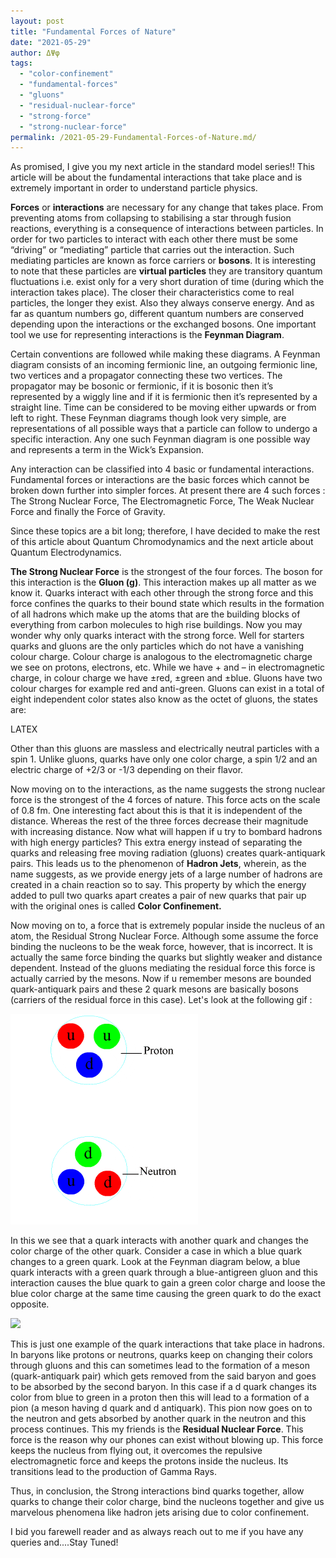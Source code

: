 ```yaml
---
layout: post
title: "Fundamental Forces of Nature"
date: "2021-05-29"
author: ΔΨφ
tags: 
  - "color-confinement"
  - "fundamental-forces"
  - "gluons"
  - "residual-nuclear-force"
  - "strong-force"
  - "strong-nuclear-force"
permalink: /2021-05-29-Fundamental-Forces-of-Nature.md/
---
```

As promised, I give you my next article in the standard model series!! This article will be about the fundamental interactions that take place and is extremely important in order to understand particle physics.

**Forces** or **interactions** are necessary for any change that takes place. From preventing atoms from collapsing to stabilising a star through fusion reactions, everything is a consequence of interactions between particles. In order for two particles to interact with each other there must be some “driving” or “mediating” particle that carries out the interaction. Such mediating particles are known as force carriers or **bosons**. It is interesting to note that these particles are **virtual particles** they are transitory quantum fluctuations i.e. exist only for a very short duration of time (during which the interaction takes place). The closer their characteristics come to real particles, the longer they exist. Also they always conserve energy. And as far as quantum numbers go, different quantum numbers are conserved depending upon the interactions or the exchanged bosons. One important tool we use for representing interactions is the **Feynman Diagram**.

Certain conventions are followed while making these diagrams. A Feynman diagram consists of an incoming fermionic line, an outgoing fermionic line, two vertices and a propagator connecting these two vertices. The propagator may be bosonic or fermionic, if it is bosonic then it’s represented by a wiggly line and if it is fermionic then it’s represented by a straight line. Time can be considered to be moving either upwards or from left to right. These Feynman diagrams though look very simple, are representations of all possible ways that a particle can follow to undergo a specific interaction. Any one such Feynman diagram is one possible way and represents a term in the Wick’s Expansion.

Any interaction can be classified into 4 basic or fundamental interactions. Fundamental forces or interactions are the basic forces which cannot be broken down further into simpler forces. At present there are 4 such forces : The Strong Nuclear Force, The Electromagnetic Force, The Weak Nuclear Force and finally the Force of Gravity.

Since these topics are a bit long; therefore, I have decided to make the rest of this article about Quantum Chromodynamics and the next article about Quantum Electrodynamics.

**The Strong Nuclear Force** is the strongest of the four forces. The boson for this interaction is the **Gluon (g)**. This interaction makes up all matter as we know it. Quarks interact with each other through the strong force and this force confines the quarks to their bound state which results in the formation of all hadrons which make up the atoms that are the building blocks of everything from carbon molecules to high rise buildings. Now you may wonder why only quarks interact with the strong force. Well for starters quarks and gluons are the only particles which do not have a vanishing colour charge. Colour charge is analogous to the electromagnetic charge we see on protons, electrons, etc. While we have + and – in electromagnetic charge, in colour charge we have ±red, ±green and ±blue. Gluons have two colour charges for example red and anti-green. Gluons can exist in a total of eight independent color states also know as the octet of gluons, the states are:

$$$$LATEX$$$$

Other than this gluons are massless and electrically neutral particles with a spin 1. Unlike gluons, quarks have only one color charge, a spin 1/2 and an electric charge of +2/3 or -1/3 depending on their flavor.

Now moving on to the interactions, as the name suggests the strong nuclear force is the strongest of the 4 forces of nature. This force acts on the scale of 0.8 fm. One interesting fact about this is that it is independent of the distance. Whereas the rest of the three forces decrease their magnitude with increasing distance. Now what will happen if u try to bombard hadrons with high energy particles? This extra energy instead of separating the quarks and releasing free moving radiation (gluons) creates quark-antiquark pairs. This leads us to the phenomenon of **Hadron Jets**, wherein, as the name suggests, as we provide energy jets of a large number of hadrons are created in a chain reaction so to say. This property by which the energy added to pull two quarks apart creates a pair of new quarks that pair up with the original ones is called **Color Confinement.**

Now moving on to, a force that is extremely popular inside the nucleus of an atom, the Residual Strong Nuclear Force. Although some assume the force binding the nucleons to be the weak force, however, that is incorrect. It is actually the same force binding the quarks but slightly weaker and distance dependent. Instead of the gluons mediating the residual force this force is actually carried by the mesons. Now if u remember mesons are bounded quark-antiquark pairs and these 2 quark mesons are basically bosons (carriers of the residual force in this case). Let's look at the following gif :

![](/assets/img/nucforce.gif)

In this we see that a quark interacts with another quark and changes the color charge of the other quark. Consider a case in which a blue quark changes to a green quark. Look at the Feynman diagram below, a blue quark interacts with a green quark through a blue-antigreen gluon and this interaction causes the blue quark to gain a green color charge and loose the blue color charge at the same time causing the green quark to do the exact opposite.

![](https://deltapsifi.files.wordpress.com/2021/05/sitee-1.gif?w=854)

This is just one example of the quark interactions that take place in hadrons. In baryons like protons or neutrons, quarks keep on changing their colors through gluons and this can sometimes lead to the formation of a meson (quark-antiquark pair) which gets removed from the said baryon and goes to be absorbed by the second baryon. In this case if a d quark changes its color from blue to green in a proton then this will lead to a formation of a pion (a meson having d quark and d antiquark). This pion now goes on to the neutron and gets absorbed by another quark in the neutron and this process continues. This my friends is the **Residual Nuclear Force**. This force is the reason why our phones can exist without blowing up. This force keeps the nucleus from flying out, it overcomes the repulsive electromagnetic force and keeps the protons inside the nucleus. Its transitions lead to the production of Gamma Rays.

Thus, in conclusion, the Strong interactions bind quarks together, allow quarks to change their color charge, bind the nucleons together and give us marvelous phenomena like hadron jets arising due to color confinement.

I bid you farewell reader and as always reach out to me if you have any queries and....Stay Tuned!